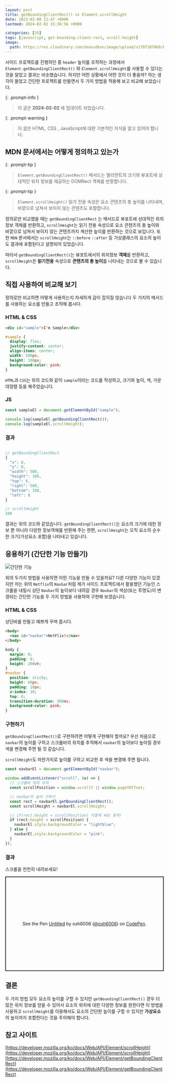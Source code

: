 ```yaml
---
layout: post
title: getBoundingClientRect() vs Element.scrollHeight
date: 2023-02-08 11:47 +0900
lastmod: 2024-02-02 15:38:56 +0900

categories: [JS]
tags: [javascript, get-bounding-client-rect, scroll-height]
image:
  path: https://res.cloudinary.com/dxesudkxn/image/upload/v1707107069/blog/vjpg9kxt51fhqqnuixoj.gif
---
```


사이드 프로젝트를 진행하던 중 `header` 높이를 조작하는 과정에서 `Element.getBoundingClientRect()` 와 `Element.scrollHeight`를 사용할 수 있다는 것을 알았고 결과는 비슷했습니다. 하지만 어떤 상황에서 어떤 것이 더 좋을까? 하는 생각이 들었고 간단한 프로젝트를 만들면서 두 가지 방법을 적용해 보고 비교해 보았습니다.

{: .prompt-info }

> 이 글은 **2024-02-02** 에 업데이트 되었습니다.

{: .prompt-warning }

> 이 글은 HTML, CSS , JavaScript에 대한 기본적인 지식을 알고 있어야 합니다.

## MDN 문서에서는 어떻게 정의하고 있는가

{: .prompt-tip }

> `Element.getBoundingClientRect()` 메서드는 엘리먼트의 크기와 뷰포트에 상대적인 위치 정보를 제공하는 DOMRect 객체를 반환합니다.

{: .prompt-tip }

> `Element.scrollHeight()` 읽기 전용 속성은 요소 콘텐츠의 총 높이를 나타내며, 바깥으로 넘쳐서 보이지 않는 콘텐츠도 포함합니다.

정의로만 비교했을 때는 `getBoundingClientRect` 는 매서드로 뷰포트에 상대적인 위치 정보 객체를 반환하고, `scrollHeight`는 읽기 전용 속성으로 요소 콘텐츠의 총 높이와 바깥으로 넘쳐서 보이지 않는 콘텐츠까지 계산한 높이를 반환하는 것으로 보입니다. 또한 `MDN` 문서에서는 `scrollHeight`는 `::before` `::after` 등 가상클래스의 요소의 높이도 결과에 포함된다고 설명되어 있었습니다.

따라서 `getBoundingClientRect()`는 뷰포트에서의 위치정보 **객체**를 반환하고,
`scrollHeight`은 **읽기전용** 속성으로 **콘텐츠의 총 높이**를 나타내는 것으로 볼 수 있습니다.

## 직접 사용하여 비교해 보기

정의로만 비교하면 어떻게 사용하는지 자세하게 감이 잡히질 않습니다 두 가지의 메서드를 사용하는 요소를 만들고 조작해 봅시다.

### HTML & CSS

```html
<div id="sample">I'm Sample</div>
```

```css
#sample {
  display: flex;
  justify-content: center;
  align-items: center;
  width: 500px;
  height: 100px;
  background-color: pink;
}
```

`HTML`과 `CSS`는 위의 코드와 같이 `sample`이라는 코드를 작성하고, 크기와 높이, 색, 가운데정렬 등을 해주었습니다.

### JS

```js
const sampleEl = document.getElementById("sample");

console.log(sampleEl.getBoundingClientRect());
console.log(sampleEl.scrollHeight);
```

### 결과

```js

// getBoundingClientRect
{
  "x": 8,
  "y": 8,
  "width": 500,
  "height": 100,
  "top": 8,
  "right": 508,
  "bottom": 108,
  "left": 8
}

// scrollHeight
100

```

결과는 위의 코드와 같았습니다. `getBoundingClientRect()`는 요소의 크기에 대한 정보 뿐 아니라 다양한 정보객체를 반환해 주는 한편, `scrollHeight`는 오직 요소의 순수한 크기(가상요소 포함)을 나타내고 있습니다.

## 응용하기 (간단한 기능 만들기)

![간단한 기능](https://res.cloudinary.com/dxesudkxn/image/upload/v1707104784/blog/hszuzg7btiurinmlypbj.gif)

위의 두가지 방법을 사용하면 어떤 기능을 만들 수 있을까요? 다른 다양한 기능이 있겠지만 저는 위의 `Netflix`의 `Navbar`처럼 제가 사이드 프로젝트에서 활용했던 기능인 스크롤을 내릴시 상단 `Navbar`의 높이보다 내려갈 경우 `Navbar`의 색상(또는 투명도)이 변경되는 간단한 기능을 두 가지 방법을 사용하여 구현해 보겠습니다.

### HTML & CSS

상단바를 만들고 예쁘게 꾸며 줍시다.

```html
<body>
  <nav id="navbar">NetFlix!</nav>
</body>
```

```css
body {
  margin: 0;
  padding: 0;
  height: 200vh;
}
#navbar {
  position: sticky;
  height: 60px;
  padding: 10px;
  z-index: 10;
  top: 0;
  transition-duration: 500ms;
  background-color: pink;
}
```

### 구현하기

`getBoundingClientRect()`로 구현하려면 어떻게 구현해야 할까요? 우선 처음으로 `navbar`의 높이를 구하고 스크롤바의 위치를 추적해서 `navbar`의 높이보다 높아질 경우 색을 변경해 주면 될 것 같습니다.

`scrollHeight`도 마찬가지로 높이를 구하고 비교한 후 색을 변경해 주면 됩니다.

```js
const navbarEl = document.getElementById("navbar");

window.addEventListener("scroll", (e) => {
  // 스크롤바 위치 추적
  const scrollPosition = window.scrollY || window.pageYOffset;

  // navbar의 높이 구하기
  const rect = navbarEl.getBoundingClientRect();
  const scrollHeight = navbarEl.scrollHeight;

  // if(rect.height < scrollPosition) 이렇게 써도 동작!
  if (rect.height < scrollPosition) {
    navbarEl.style.backgroundColor = "lightblue";
  } else {
    navbarEl.style.backgroundColor = "pink";
  }
});
```

### 결과

스크롤을 천천히 내려보세요!

<p class="codepen" data-height="300" data-default-tab="html,result" data-slug-hash="XWGYbLB" data-user="osh6006" style="height: 300px; box-sizing: border-box; display: flex; align-items: center; justify-content: center; border: 2px solid; margin: 1em 0; padding: 1em;">
  <span>See the Pen <a href="https://codepen.io/osh6006/pen/XWGYbLB">
  Untitled</a> by osh6006 (<a href="https://codepen.io/osh6006">@osh6006</a>)
  on <a href="https://codepen.io">CodePen</a>.</span>
</p>
<script async src="https://cpwebassets.codepen.io/assets/embed/ei.js"></script>

## 결론

두 가지 방법 모두 요소의 높이를 구할 수 있지만 `getBoundingClientRect()` 경우 더 많은 위치 정보를 얻을 수 있어서 요소의 위치에 대한 다양한 정보를 원한다면 이 방법을 사용하고 `scrollHeight`를 이용해서도 요소의 간단한 높이를 구할 수 있지만 **가상요소**의 높이까지 포함한다는 것을 주의해야 합니다.

## 참고 사이트

[https://developer.mozilla.org/ko/docs/Web/API/Element/scrollHeight](https://developer.mozilla.org/ko/docs/Web/API/Element/scrollHeight)
[https://developer.mozilla.org/ko/docs/Web/API/Element/getBoundingClientRect](https://developer.mozilla.org/ko/docs/Web/API/Element/getBoundingClientRect)
